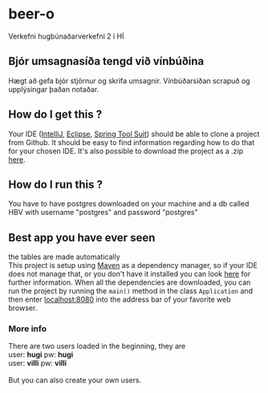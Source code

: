 ﻿# beer-o
Verkefni hugbúnaðarverkefni 2 í HÍ

## Bjór umsagnasíða tengd við vínbúðina
Hægt að gefa bjór stjörnur og skrifa umsagnir. Vínbúðarsíðan scrapuð og upplýsingar þaðan notaðar.

## How do I get this ?
Your IDE ([IntelliJ](https://www.jetbrains.com/idea/), [Eclipse](https://eclipse.org/), [Spring Tool Suit](https://spring.io/tools)) should be able to clone a project from Github.
It should be easy to find information regarding how to do that for your chosen IDE.
It's also possible to download the project as a .zip [here](https://github.com/mbook/SpringBootMVC/archive/master.zip).

## How do I run this ?
You have to have postgres downloaded on your machine and a db called HBV with username "postgres" and password "postgres" <br />

## Best app you have ever seen

the tables are made automatically <br /> 
This project is setup using [Maven](https://maven.apache.org/what-is-maven.html) as a dependency manager, so if your IDE does not manage that, or you don't have it installed you can look [here](https://maven.apache.org/install.html) for further information.
When all the dependencies are downloaded, you can run the project by running the ``main()`` method in the class ``Application`` and then enter [localhost:8080](http://localhost:8080) into the address bar of your favorite web browser.



### More info
There are two users loaded in the beginning, they are <br />
user: **hugi** pw: **hugi** <br />
user: **villi** pw: **villi** <br />
<br />
But you can also create your own users.
